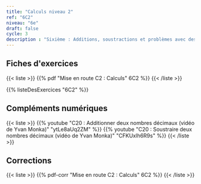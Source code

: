 ```yaml
---
title: "Calculs niveau 2"
ref: "6C2"
niveau: "6e"
draft: false
cycle: 3
description : "Sixième : Additions, soustractions et problèmes avec des nombres décimaux"
---
```


<h2 class="ui horizontal divider header">Fiches d'exercices</h2>


{{< liste >}}
	{{% pdf "Mise en route C2 : Calculs" 6C2 %}}
{{< /liste >}}

<div class="ui hidden divider"></div>
<div class="ui hidden divider"></div>


{{% listeDesExercices "6C2" %}}


<h2 class="ui horizontal divider header">Compléments numériques</h2>

{{< liste >}}
	{{% youtube "C20 : Additionner deux nombres décimaux (vidéo de Yvan Monka)" "ytLe8aUq2ZM" %}}
	{{% youtube "C20 : Soustraire deux nombres décimaux (vidéo de Yvan Monka)" "CFKUxlh6R9s" %}}
{{< /liste >}}

<div class="ui hidden divider"></div>
<div class="ui hidden divider"></div>

<h2 class="ui horizontal divider header">Corrections</h2>


{{< liste >}}
	{{% pdf-corr "Mise en route C2 : Calculs" 6C2 %}}
{{< /liste >}}


